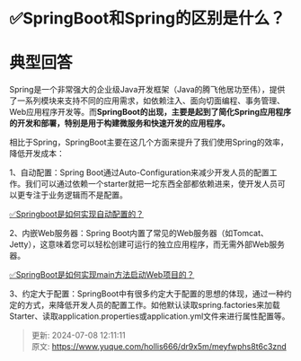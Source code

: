 # ✅SpringBoot和Spring的区别是什么？

# 典型回答


Spring是一个非常强大的企业级Java开发框架（Java的腾飞他居功至伟），提供了一系列模块来支持不同的应用需求，如依赖注入、面向切面编程、事务管理、Web应用程序开发等。而**SpringBoot的出现，主要是起到了简化Spring应用程序的开发和部署，特别是用于构建微服务和快速开发的应用程序。**



相比于Spring，SpringBoot主要在这几个方面来提升了我们使用Spring的效率，降低开发成本：



1、自动配置：Spring Boot通过Auto-Configuration来减少开发人员的配置工作。我们可以通过依赖一个starter就把一坨东西全部都依赖进来，使开发人员可以更专注于业务逻辑而不是配置。



[✅Springboot是如何实现自动配置的？](https://www.yuque.com/hollis666/dr9x5m/pe3y9ym4h8hyds3n)



2、内嵌Web服务器：Spring Boot内置了常见的Web服务器（如Tomcat、Jetty），这意味着您可以轻松创建可运行的独立应用程序，而无需外部Web服务器。



[✅SpringBoot是如何实现main方法启动Web项目的？](https://www.yuque.com/hollis666/dr9x5m/xc2sq4)



3、约定大于配置：SpringBoot中有很多约定大于配置的思想的体现，通过一种约定的方式，来降低开发人员的配置工作。如他默认读取spring.factories来加载Starter、读取application.properties或application.yml文件来进行属性配置等。



> 更新: 2024-07-08 12:11:11  
> 原文: <https://www.yuque.com/hollis666/dr9x5m/meyfwphs8t6c3znd>